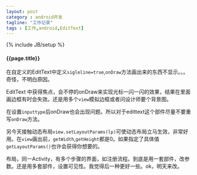 ```yaml
---
layout: post
category : android开发
tagline: "工作记录"
tags : [工作,android,EditText]
---
```

{% include JB/setup %}

<h4>{{page.title}}</h4>

在自定义的EditText中定义`sigleline=true`,`onDraw`方法画出来的东西不显示。。。奇怪，不明白原因。

EditText 中获得焦点，会不停的onDraw来实现光标一闪一闪的效果，结果在里面画边框有时会失效。还是用多个`view`模拟边框或者问设计师要个背景图。

在设置`inputtype`后onDraw也会出现问题。所以对于edittext这个部件尽量不要重写`onDraw`方法。

另今天接触动态布局`view.setLayoutParams(lp)`可使动态布局立马生效，非常好用。在`view`画出前，`getWidth`,`getHeight`都是0。如果指定了具体值`getLayoutParams()`也许会获得你想要的。

布局，同一Activity，有多个步骤的界面，如注册流程。到底是用一套部件，改参数。还是用多套部件，设置可见性。我觉得后一种更好一些。ok，明天来改。


